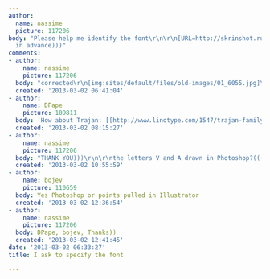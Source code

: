 ```yaml
---
author:
  name: nassime
  picture: 117206
body: "Please help me identify the font\r\n\r\n[URL=http://skrinshot.ru/files2/58689390569406317997254419752787.jpg][IMG]http://skrinshot.ru/files2/58689390569406317997254419752787_preview.jpg[/IMG][/URL]\r\n\r\nthanks
  in advance)))"
comments:
- author:
    name: nassime
    picture: 117206
  body: "corrected\r\n[img:sites/default/files/old-images/01_6055.jpg]\r\nhttp://skrinshot.ru/files2/58689390569406317997254419752787.jpg"
  created: '2013-03-02 06:41:04'
- author:
    name: DPape
    picture: 109811
  body: 'How about Trajan: [[http://www.linotype.com/1547/trajan-family.html]][img:sites/default/files/old-images/zhiv2_3504.jpg]'
  created: '2013-03-02 08:15:27'
- author:
    name: nassime
    picture: 117206
  body: "THANK YOU)))\r\n\r\nthe letters V and A drawn in Photoshop?((((\r\n[img:sites/default/files/old-images/02_3809.jpg]"
  created: '2013-03-02 10:55:59'
- author:
    name: bojev
    picture: 110659
  body: Yes Photoshop or points pulled in Illustrator
  created: '2013-03-02 12:36:54'
- author:
    name: nassime
    picture: 117206
  body: DPape, bojev, Thanks))
  created: '2013-03-02 12:41:45'
date: '2013-03-02 06:33:27'
title: I ask to specify the font

---
```

